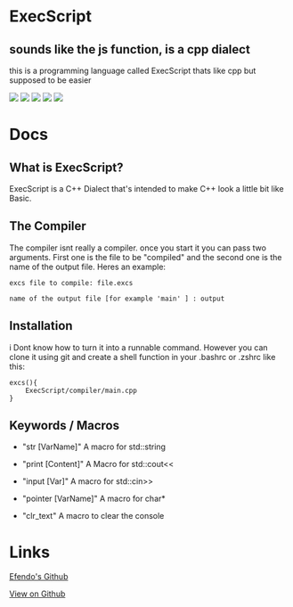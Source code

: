 # ExecScript
<link rel="icon" type="image/x-icon" href="ExecScript.ico">

## sounds like the js function, is a cpp dialect
this is a programming language called ExecScript thats like cpp but supposed to be easier

![](https://img.shields.io/badge/State-Alpha-yellow) ![](https://img.shields.io/github/last-commit/Efendo/Execscript) ![](https://img.shields.io/badge/Created%20by-Efendo-success) ![](https://img.shields.io/github/repo-size/Efendo/Execscript) ![](https://img.shields.io/github/languages/top/Efendo/ExecScript)

# Docs

## What is ExecScript?
ExecScript is a C++ Dialect that's intended to make C++ look a little bit like Basic.

## The Compiler
The compiler isnt really a compiler. once you start it you can pass two arguments. First one is the file to be "compiled" and the second one is the name of the output file. Heres an example:
````
excs file to compile: file.excs

name of the output file [for example 'main' ] : output
````

## Installation
i Dont know how to turn it into a runnable command. However you can clone it using git and create a shell function in your .bashrc or .zshrc
like this:
````Shell
excs(){
    ExecScript/compiler/main.cpp
}
````

## Keywords / Macros

- "str [VarName]"
A macro for std::string

- "print [Content]"
A Macro for std::cout<<

- "input [Var]"
A macro for std::cin>>

- "pointer [VarName]"
A macro for char*

- "clr_text"
A macro to clear the console

# Links

[Efendo's Github](https://github.com/Efendo)

[View on Github](https://github.com/Efendo/ExecScript/)
